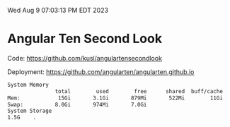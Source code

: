 Wed Aug  9 07:03:13 PM EDT 2023

# Angular Ten Second Look

Code: https://github.com/kusl/angulartensecondlook

Deployment: https://github.com/angularten/angularten.github.io

```bash
System Memory
               total        used        free      shared  buff/cache   available
Mem:            15Gi       3.1Gi       879Mi       522Mi        11Gi        11Gi
Swap:          8.0Gi       974Mi       7.0Gi
System Storage
1.5G	.
```
```bash
